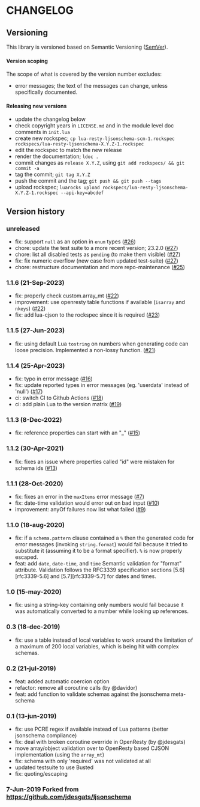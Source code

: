 # CHANGELOG

## Versioning

This library is versioned based on Semantic Versioning ([SemVer](https://semver.org/)).

#### Version scoping

The scope of what is covered by the version number excludes:

- error messages; the text of the messages can change, unless specifically documented.

#### Releasing new versions

- update the changelog below
- check copyright years in `LICENSE.md` and in the module level doc comments in `init.lua`
- create new rockspec; `cp lua-resty-ljsonschema-scm-1.rockspec rockspecs/lua-resty-ljsonschema-X.Y.Z-1.rockspec`
- edit the rockspec to match the new release
- render the documentation; `ldoc .`
- commit changes as `release X.Y.Z`, using `git add rockspecs/ && git commit -a`
- tag the commit; `git tag X.Y.Z`
- push the commit and the tag; `git push && git push --tags`
- upload rockspec; `luarocks upload rockspecs/lua-resty-ljsonschema-X.Y.Z-1.rockspec --api-key=abcdef`

## Version history

### unreleased

- fix: support `null` as an option in `enum` types
  ([#26](https://github.com/Tieske/lua-resty-ljsonschema/pull/26))
- chore: update the test suite to a more recent version; 23.2.0
  ([#27](https://github.com/Tieske/lua-resty-ljsonschema/pull/27))
- chore: list all disabled tests as `pending` (to make them visible)
  ([#27](https://github.com/Tieske/lua-resty-ljsonschema/pull/27))
- fix: fix numeric overflow (new case from updated test-suite)
  ([#27](https://github.com/Tieske/lua-resty-ljsonschema/pull/27))
- chore: restructure documentation and more repo-maintenance
  ([#25](https://github.com/Tieske/lua-resty-ljsonschema/pull/25))


### 1.1.6 (21-Sep-2023)

- fix: properly check custom.array_mt
  ([#22](https://github.com/Tieske/lua-resty-ljsonschema/pull/22))
- improvement: use openresty table functions if available (`isarray` and `nkeys`)
  ([#22](https://github.com/Tieske/lua-resty-ljsonschema/pull/22))
- fix: add lua-cjson to the rockspec since it is required
  ([#23](https://github.com/Tieske/lua-resty-ljsonschema/pull/23))

### 1.1.5 (27-Jun-2023)

- fix: using default Lua `tostring` on numbers when generating code can loose
  precision. Implemented a non-lossy function.
  ([#21](https://github.com/Tieske/lua-resty-ljsonschema/pull/21))

### 1.1.4 (25-Apr-2023)

- fix: typo in error message
  ([#16](https://github.com/Tieske/lua-resty-ljsonschema/pull/16))
- fix: update reported types in error messages (eg. 'userdata' instead of 'null')
  ([#17](https://github.com/Tieske/lua-resty-ljsonschema/pull/17))
- ci: switch CI to Github Actions
  ([#18](https://github.com/Tieske/lua-resty-ljsonschema/pull/18))
- ci: add plain Lua to the version matrix
  ([#19](https://github.com/Tieske/lua-resty-ljsonschema/pull/19))

### 1.1.3 (8-Dec-2022)

- fix: reference properties can start with an "_"
  ([#15](https://github.com/Tieske/lua-resty-ljsonschema/pull/15))

### 1.1.2 (30-Apr-2021)

- fix: fixes an issue where properties called "id" were mistaken for schema ids
  ([#13](https://github.com/Tieske/lua-resty-ljsonschema/pull/13))

### 1.1.1 (28-Oct-2020)

- fix: fixes an error in the `maxItems` error message
  ([#7](https://github.com/Tieske/lua-resty-ljsonschema/pull/7))
- fix: date-time validation would error out on bad input
  ([#10](https://github.com/Tieske/lua-resty-ljsonschema/pull/10))
- improvement: anyOf failures now list what failed
  ([#9](https://github.com/Tieske/lua-resty-ljsonschema/pull/9))

### 1.1.0 (18-aug-2020)

- fix: if a `schema.pattern` clause contained a `%` then the generated code
  for error messages (invoking `string.format`) would fail because it tried
  to substitute it (assuming it to be a format specifier). `%` is now properly
  escaped.
- feat: add `date`, `date-time`, and `time` Semantic validation for "format"
  attribute. Validation follows the RFC3339 specification sections
  [5.6][rfc3339-5.6] and [5.7][rfc3339-5.7] for dates and times.

### 1.0 (15-may-2020)

- fix: using a string-key containing only numbers would fail because it was
  automatically converted to a number while looking up references.

### 0.3 (18-dec-2019)

- fix: use a table instead of local variables to work around the limitation of
  a maximum of 200 local variables, which is being hit with complex schemas.

### 0.2 (21-jul-2019)

- feat: added automatic coercion option
- refactor: remove all coroutine calls (by @davidor)
- feat: add function to validate schemas against the jsonschema meta-schema

### 0.1 (13-jun-2019)

- fix: use PCRE regex if available instead of Lua patterns (better jsonschema
  compliance)
- fix: deal with broken coroutine override in OpenResty (by @jdesgats)
- move array/object validation over to OpenResty based CJSON implementation
  (using the `array_mt`)
- fix: schema with only 'required' was not validated at all
- updated testsuite to use Busted
- fix: quoting/escaping

### 7-Jun-2019 Forked from https://github.com/jdesgats/ljsonschema
